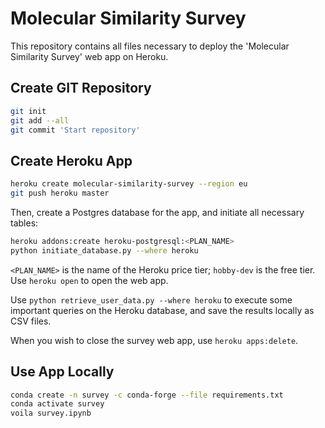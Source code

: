 # Molecular Similarity Survey
This repository contains all files necessary to deploy the 'Molecular Similarity Survey' web app on Heroku.

## Create GIT Repository
```bash
git init
git add --all
git commit 'Start repository'
```

## Create Heroku App
```bash
heroku create molecular-similarity-survey --region eu
git push heroku master
```
Then, create a Postgres database for the app,
and initiate all necessary tables:
```bash
heroku addons:create heroku-postgresql:<PLAN_NAME>
python initiate_database.py --where heroku
```
`<PLAN_NAME>` is the name of the Heroku price tier; `hobby-dev` is the free tier.
Use `heroku open` to open the web app.

Use `python retrieve_user_data.py --where heroku` to execute some important queries
on the Heroku database, and save the results locally as CSV files.

When you wish to close the survey web app, use `heroku apps:delete`.


## Use App Locally
```bash
conda create -n survey -c conda-forge --file requirements.txt
conda activate survey
voila survey.ipynb
```

